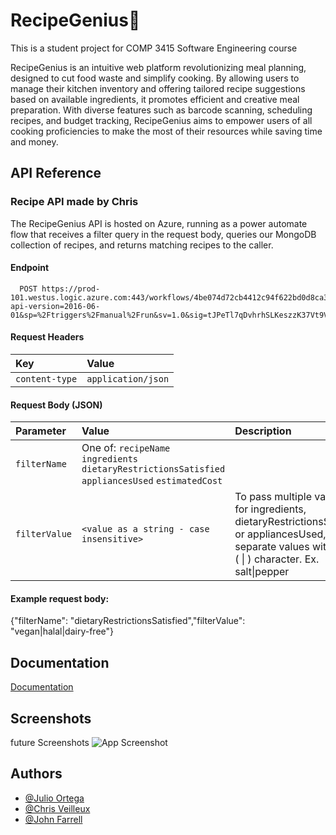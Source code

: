 
# RecipeGenius🚀

This is a student project for COMP 3415 Software Engineering course

RecipeGenius is an intuitive web platform revolutionizing meal planning, designed to cut food waste and simplify cooking. By allowing users to manage their kitchen inventory and offering tailored recipe suggestions based on available ingredients, it promotes efficient and creative meal preparation. With diverse features such as barcode scanning, scheduling recipes, and budget tracking, RecipeGenius aims to empower users of all cooking proficiencies to make the most of their resources while saving time and money.


## API Reference

### Recipe API made by Chris
The RecipeGenius API is hosted on Azure, running as a power automate flow that receives a filter query in the request body, queries our MongoDB collection of recipes, and returns matching recipes to the caller.

#### Endpoint

```http
  POST https://prod-101.westus.logic.azure.com:443/workflows/4be074d72cb4412c94f622bd0d8ca302/triggers/manual/paths/invoke?api-version=2016-06-01&sp=%2Ftriggers%2Fmanual%2Frun&sv=1.0&sig=tJPeTl7qDvhrhSLKeszzK37Vt9Vs7wHmZx5VwyJhGVQ
```

#### Request Headers
| Key | Value     |
| :-------- | :------- |
| `content-type` | `application/json` |

#### Request Body (JSON)
| Parameter | Value     | Description                |
| :-------- | :------- | :------------------------- |
| `filterName` | One of: `recipeName` `ingredients` `dietaryRestrictionsSatisfied` `appliancesUsed` `estimatedCost` |  |
| `filterValue` | `<value as a string - case insensitive>`| To pass multiple values in for ingredients, dietaryRestrictionsSatisfied, or appliancesUsed, separate values with a pipe ( \| ) character. Ex. salt\|pepper |
#### Example request body:
{"filterName": "dietaryRestrictionsSatisfied","filterValue": "vegan|halal|dairy-free"}

## Documentation

[Documentation](https://docs.google.com/document/d/1Onm9WxiYZ-ArgfTSevsx-IL5rtM2CjQF/edit?usp=sharing&ouid=111835156540357364687&rtpof=true&sd=true)


## Screenshots
future Screenshots
![App Screenshot](https://via.placeholder.com/468x300?text=App+Screenshot+Here)


## Authors

- [@Julio Ortega](https://www.github.com/PPicklee)
- [@Chris Veilleux](https://www.github.com/chris-veilleux)
- [@John Farrell](https://www.github.com/Superintendent-Vergil)

